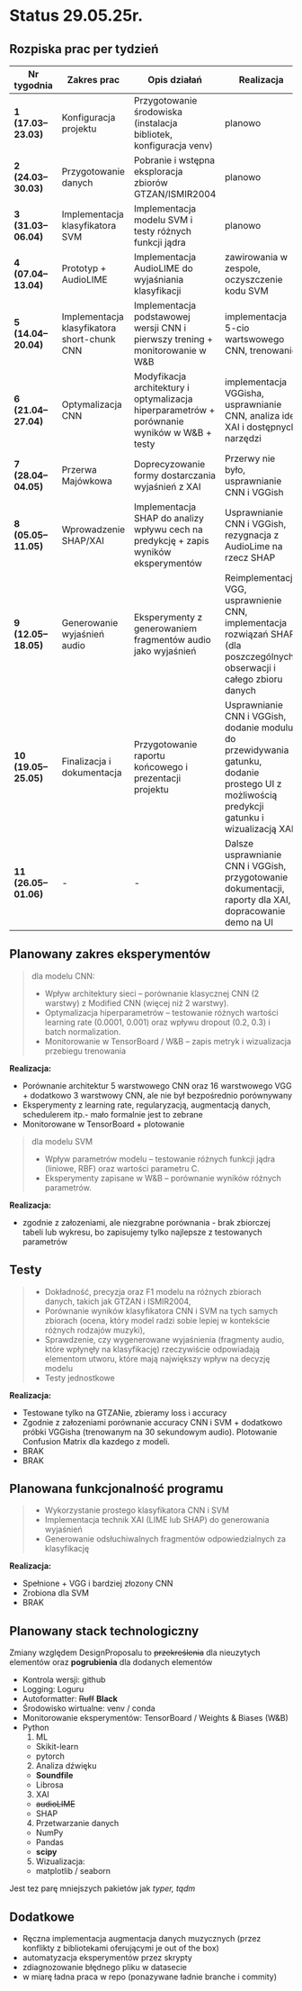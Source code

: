 # Status 29.05.25r.
## Rozpiska prac per tydzień
| **Nr tygodnia** | **Zakres prac** | **Opis działań** | **Realizacja** |
|---------------|----------------|----------------|----------------|
| **1 (17.03–23.03)** | Konfiguracja projektu | Przygotowanie środowiska (instalacja bibliotek, konfiguracja venv) | planowo |
| **2 (24.03–30.03)** | Przygotowanie danych | Pobranie i wstępna eksploracja zbiorów GTZAN/ISMIR2004 | planowo |
| **3 (31.03–06.04)** | Implementacja klasyfikatora SVM | Implementacja modelu SVM i testy różnych funkcji jądra | planowo |
| **4 (07.04–13.04)** | Prototyp + AudioLIME | Implementacja AudioLIME do wyjaśniania klasyfikacji | zawirowania w zespole, oczyszczenie kodu SVM |
| **5 (14.04–20.04)** | Implementacja klasyfikatora short-chunk CNN | Implementacja podstawowej wersji CNN i pierwszy trening + monitorowanie w W&B | implementacja 5-cio wartswowego CNN, trenowanie|
| **6 (21.04–27.04)** | Optymalizacja CNN | Modyfikacja architektury i optymalizacja hiperparametrów + porównanie wyników w W&B + testy | implementacja VGGisha, usprawnianie CNN, analiza idei XAI i dostępnych narzędzi |
| **7 (28.04–04.05)** | Przerwa Majówkowa | Doprecyzowanie formy dostarczania wyjaśnień z XAI| Przerwy nie było, usprawnianie CNN i VGGish |
| **8 (05.05–11.05)** | Wprowadzenie SHAP/XAI | Implementacja SHAP do analizy wpływu cech na predykcję + zapis wyników eksperymentów | Usprawnianie CNN i VGGish, rezygnacja z AudioLime na rzecz SHAP  |
| **9 (12.05–18.05)** | Generowanie wyjaśnień audio | Eksperymenty z generowaniem fragmentów audio jako wyjaśnień | Reimplementacja VGG, usprawnienie CNN, implementacja rozwiązań SHAP (dla poszczególnych obserwacji i całego zbioru danych |
| **10 (19.05–25.05)** | Finalizacja i dokumentacja | Przygotowanie raportu końcowego i prezentacji projektu | Usprawnianie CNN i VGGish, dodanie modulu do przewidywania gatunku, dodanie prostego UI z możliwością predykcji gatunku i wizualizacją XAI|
| **11 (26.05–01.06)** | - | - | Dalsze usprawnianie CNN i VGGish, przygotowanie dokumentacji, raporty dla XAI, dopracowanie demo na UI |


## Planowany zakres eksperymentów
> dla modelu CNN:
>	- Wpływ architektury sieci – porównanie klasycznej CNN (2 warstwy) z Modified CNN (więcej niż 2 warstwy).
>	- Optymalizacja hiperparametrów – testowanie różnych wartości learning rate (0.0001, 0.001) oraz wpływu dropout (0.2, 0.3) i batch normalization.
>	- Monitorowanie w TensorBoard / W&B – zapis metryk i wizualizacja przebiegu trenowania

**Realizacja:**
- Porównanie architektur 5 warstwowego CNN oraz 16 warstwowego VGG + dodatkowo 3 warstwowy CNN, ale nie był bezpośrednio porównywany
- Eksperymenty z learning rate, regularyzacją, augmentacją danych, schedulerem itp.- mało formalnie jest to zebrane
- Monitorowane w TensorBoard + plotowanie


> dla modelu SVM
>	- Wpływ parametrów modelu – testowanie różnych funkcji jądra (liniowe, RBF) oraz wartości parametru C.
>	- Eksperymenty zapisane w W&B – porównanie wyników różnych parametrów.

**Realizacja:**
- zgodnie z załozeniami, ale niezgrabne porównania - brak zbiorczej tabeli lub wykresu, bo zapisujemy tylko najlepsze z testowanych parametrów

## Testy 
> - Dokładność, precyzja oraz F1 modelu na różnych zbiorach danych, takich jak GTZAN i ISMIR2004,
> - Porównanie wyników klasyfikatora CNN i SVM na tych samych zbiorach (ocena, który model radzi sobie lepiej w kontekście różnych rodzajów muzyki),
> - Sprawdzenie, czy wygenerowane wyjaśnienia (fragmenty audio, które wpłynęły na klasyfikację) rzeczywiście odpowiadają elementom utworu, które mają największy wpływ na decyzję modelu
> - Testy jednostkowe 
		
**Realizacja:**
- Testowane tylko na GTZANie, zbieramy loss i accuracy
- Zgodnie z załozeniami porównanie accuracy CNN i SVM + dodatkowo próbki VGGisha (trenowanym na 30 sekundowym audio). Plotowanie Confusion Matrix dla kazdego z modeli.
- BRAK
- BRAK

## Planowana funkcjonalność programu
> - Wykorzystanie prostego klasyfikatora CNN i SVM
> - Implementacja technik XAI (LIME lub SHAP) do generowania wyjaśnień
> - Generowanie odsłuchiwalnych fragmentów odpowiedzialnych za klasyfikację

**Realizacja:**
- Spełnione + VGG i bardziej złozony CNN
- Zrobiona dla SVM
- BRAK

## Planowany stack technologiczny
Zmiany względem DesignProposalu to ~~przekreślenia~~ dla nieuzytych elementów oraz **pogrubienia** dla dodanych elementów

- Kontrola wersji: github
- Logging: Loguru
- Autoformatter: ~~Ruff~~ **Black**
- Środowisko wirtualne: venv / conda
- Monitorowanie eksperymentów: TensorBoard / Weights & Biases (W&B)
- Python
	1. ML
	- Skikit-learn
	- pytorch
	2. Analiza dźwięku
    - **Soundfile**
	- Librosa
	3. XAI
	- ~~audioLIME~~
	- SHAP
	4. Przetwarzanie danych
	- NumPy
	- Pandas
    - **scipy**
	5. Wizualizacja:
	- matplotlib / seaborn

Jest tez parę mniejszych pakietów jak *typer, tqdm*

## Dodatkowe

- Ręczna implementacja augmentacja danych muzycznych (przez konflikty z bibliotekami oferującymi je out of the box)
- automatyzacja eksperymentów przez skrypty
- zdiagnozowanie błędnego pliku w datasecie
- w miarę ładna praca w repo (ponazywane ładnie branche i commity)
